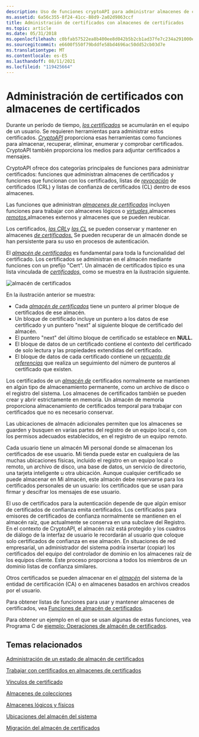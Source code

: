 ```yaml
---
description: Uso de funciones cryptoAPI para administrar almacenes de certificados y certificados, listas de revocación de certificados y listas de confianza de certificados dentro de esos almacenes.
ms.assetid: 6a56c355-8f24-41cc-88d9-2a02d9863ccf
title: Administración de certificados con almacenes de certificados
ms.topic: article
ms.date: 05/31/2018
ms.openlocfilehash: c0bfab57522ea8b400ee8d042b5b2cb1ad37fe7c234a291000eb516b11a6be0a
ms.sourcegitcommit: e6600f550f79bddfe58bd4696ac50dd52cb03d7e
ms.translationtype: MT
ms.contentlocale: es-ES
ms.lasthandoff: 08/11/2021
ms.locfileid: "119425664"
---
```

# <a name="managing-certificates-with-certificate-stores"></a>Administración de certificados con almacenes de certificados

Durante un período de tiempo, [*los certificados*](../secgloss/c-gly.md) se acumularán en el equipo de un usuario. Se requieren herramientas para administrar estos certificados. [*CryptoAPI*](../secgloss/c-gly.md) proporciona esas herramientas como funciones para almacenar, recuperar, eliminar, enumerar y comprobar certificados. CryptoAPI también proporciona los medios para adjuntar certificados a mensajes.

CryptoAPI ofrece dos categorías principales de funciones para [](../secgloss/c-gly.md)administrar certificados: funciones que administran almacenes de certificados y funciones que funcionan con los certificados, listas de [*revocación*](../secgloss/c-gly.md) de certificados (CRL) y listas de confianza de certificados [](../secgloss/c-gly.md) (CL) dentro de esos almacenes.

Las funciones que administran [*almacenes de certificados*](../secgloss/c-gly.md) incluyen funciones [](../secgloss/e-gly.md)para trabajar con almacenes lógicos o [*virtuales,*](../secgloss/v-gly.md)almacenes [*remotos,*](../secgloss/r-gly.md)almacenes externos y almacenes que se pueden reubicar.

Los certificados, [*las CRL*](../secgloss/c-gly.md)y [*las CL*](../secgloss/c-gly.md) se pueden conservar y mantener en almacenes [*de certificados.*](../secgloss/c-gly.md) Se pueden recuperar de un almacén donde se han persistente para su uso en procesos de autenticación.

El [*almacén de certificados*](../secgloss/c-gly.md) es fundamental para toda la funcionalidad del certificado. Los certificados se administran en el almacén mediante funciones con un prefijo "Cert". Un almacén de certificados típico es una lista vinculada de [*certificados,*](../secgloss/c-gly.md) como se muestra en la ilustración siguiente.

![almacén de certificados](images/certstore1.png)

En la ilustración anterior se muestra:

-   Cada [*almacén de certificados*](../secgloss/c-gly.md) tiene un puntero al primer bloque de certificados de ese almacén.
-   Un bloque de certificado incluye un puntero a los datos de ese certificado y un puntero "next" al siguiente bloque de certificado del almacén.
-   El puntero "next" del último bloque de certificado se establece en **NULL.**
-   El bloque de datos de un certificado contiene el contexto del certificado de solo lectura y las propiedades extendidas del certificado.
-   El bloque de datos de cada certificado contiene un [*recuento de referencias*](../secgloss/r-gly.md) que realiza un seguimiento del número de punteros al certificado que existen.

Los certificados de un [*almacén de*](../secgloss/c-gly.md) certificados normalmente se mantienen en algún tipo de almacenamiento permanente, como un archivo de disco o el registro del sistema. Los almacenes de certificados también se pueden crear y abrir estrictamente en memoria. Un almacén de memoria proporciona almacenamiento de certificados temporal para trabajar con certificados que no es necesario conservar.

Las ubicaciones de almacén adicionales permiten que los almacenes se guarden y busquen en varias partes del registro de un equipo local o, con los permisos adecuados establecidos, en el registro de un equipo remoto.

Cada usuario tiene un almacén Mi personal donde se almacenan los certificados de ese usuario. Mi tienda puede estar en cualquiera de las muchas ubicaciones físicas, incluido el registro en un equipo [](../secgloss/s-gly.md)local o remoto, un archivo de disco, una base de datos, un servicio de directorio, una tarjeta inteligente u otra ubicación. Aunque cualquier certificado se puede almacenar en Mi almacén, este almacén debe reservarse para los certificados personales de un usuario: los certificados que se usan para firmar y descifrar los mensajes de ese usuario.

El uso de certificados para la autenticación depende de que algún emisor de certificados de confianza emita certificados. Los certificados para emisores de certificados de confianza normalmente se mantienen en el almacén raíz, que actualmente se conserva en una subclave del Registro. En el contexto de CryptoAPI, el almacén raíz está protegido y los cuadros de diálogo de la interfaz de usuario le recordarán al usuario que coloque solo certificados de confianza en ese almacén. En situaciones de red empresarial, un administrador del sistema podría insertar (copiar) los certificados del equipo del controlador de dominio en los almacenes raíz de los equipos cliente. Este proceso proporciona a todos los miembros de un dominio listas de confianza similares.

Otros certificados se pueden almacenar en el [*almacén*](../secgloss/c-gly.md) del sistema de la entidad de certificación (CA) o en almacenes basados en archivos creados por el usuario.

Para obtener listas de funciones para usar y mantener almacenes de certificados, vea [Funciones de almacén de certificados](cryptography-functions.md).

Para obtener un ejemplo en el que se usan algunas de estas funciones, vea Programa C de [ejemplo: Operaciones de almacén de certificados](example-c-program-certificate-store-operations.md).

## <a name="related-topics"></a>Temas relacionados

<dl> <dt>

[Administración de un estado de almacén de certificados](managing-a-certificate-store-state.md)
</dt> <dt>

[Trabajar con certificados en almacenes de certificados](working-with-certificates-in-certificate-stores.md)
</dt> <dt>

[Vínculos de certificado](certificate-links.md)
</dt> <dt>

[Almacenes de colecciones](collection-stores.md)
</dt> <dt>

[Almacenes lógicos y físicos](logical-and-physical-stores.md)
</dt> <dt>

[Ubicaciones del almacén del sistema](system-store-locations.md)
</dt> <dt>

[Migración del almacén de certificados](certificate-store-migration.md)
</dt> </dl>

 

 
